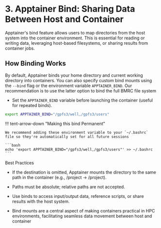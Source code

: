 # 3. Apptainer Bind: Sharing Data Between Host and Container

Apptainer's bind feature allows users to map directories from the host system into the container environment. This is essential for reading or writing data, leveraging host-based filesystems, or sharing results from container jobs.​

## How Binding Works

By default, Apptainer binds your home directory and current working directory into containers. You can also specify custom bind mounts using the `--bind` flag or the environment variable `APPTAINER_BIND`.​ Our recommendation is to use the latter option to bind the full BMRC file system

- Set the `APPTAINER_BIND` variable before launching the container (useful for repeated binds).

```bash
export APPTAINER_BIND="/gpfs3/well,/gpfs3/users"
```

!!! tent-arrow-down "Making this bind Permanent"

    We recommend adding these environment variable to your `~/.bashrc` file so they're automatically set for all future sessions

    ```bash
    echo 'export APPTAINER_BIND="/gpfs3/well,/gpfs3/users"' >> ~/.bashrc
    ```

Best Practices
- If the destination is omitted, Apptainer mounts the directory to the same path in the container (e.g., /project → /project).​

- Paths must be absolute; relative paths are not accepted.

- Use binds to access input/output data, reference scripts, or share results with the host system.

- Bind mounts are a central aspect of making containers practical in HPC environments, facilitating seamless data movement between host and container